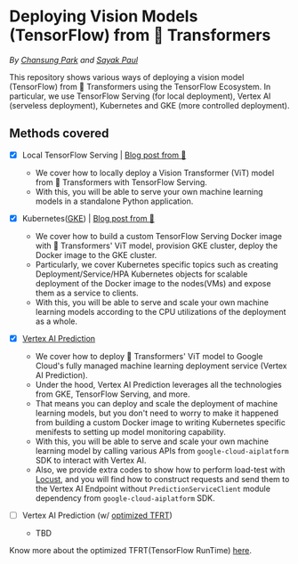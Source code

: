 # Deploying Vision Models (TensorFlow) from 🤗 Transformers

_By [Chansung Park](https://github.com/deep-diver) and [Sayak Paul](https://github.com/sayakpaul)_

This repository shows various ways of deploying a vision model (TensorFlow) from 🤗 Transformers using the TensorFlow Ecosystem. In particular, we use TensorFlow Serving (for local deployment), Vertex AI (serveless deployment), Kubernetes and GKE (more controlled deployment).

## Methods covered

- [x] Local TensorFlow Serving | [Blog post from 🤗](https://huggingface.co/blog/tf-serving-vision)
  - We cover how to locally deploy a Vision Transformer (ViT) model from 🤗 Transformers with TensorFlow Serving. 
  - With this, you will be able to serve your own machine learning models in a standalone Python application.
- [x] Kubernetes([GKE](https://cloud.google.com/kubernetes-engine)) | [Blog post from 🤗](https://huggingface.co/blog/deploy-tfserving-kubernetes)
  - We cover how to build a custom TensorFlow Serving Docker image with 🤗 Transformers' ViT model, provision GKE cluster, deploy the Docker image to the GKE cluster.
  - Particularly, we cover Kubernetes specific topics such as creating Deployment/Service/HPA Kubernetes objects for scalable deployment of the Docker image to the nodes(VMs) and expose them as a service to clients.
  - With this, you will be able to serve and scale your own machine learning models according to the CPU utilizations of the deployment as a whole.
- [x] [Vertex AI Prediction](https://cloud.google.com/vertex-ai/docs/predictions/getting-predictions) 
  - We cover how to deploy 🤗 Transformers' ViT model to Google Cloud's fully managed machine learning deployment service (Vertex AI Prediction). 
  - Under the hood, Vertex AI Prediction leverages all the technologies from GKE, TensorFlow Serving, and more. 
  - That means you can deploy and scale the deployment of machine learning models, but you don't need to worry to make it happened from building a custom Docker image to writing Kubernetes specific menifests to setting up model monitoring capability.
  - With this, you will be able to serve and scale your own machine learning model by calling various APIs from `google-cloud-aiplatform` SDK to interact with Vertex AI. 
  - Also, we provide extra codes to show how to perform load-test with [Locust](https://locust.io/), and you will find how to construct requests and send them to the Vertex AI Endpoint without `PredictionServiceClient` module dependency from `google-cloud-aiplatform` SDK.

- [ ] Vertex AI Prediction (w/ [optimized TFRT](https://cloud.google.com/vertex-ai/docs/predictions/optimized-tensorflow-runtime))
  - TBD

Know more about the optimized TFRT(TensorFlow RunTime) [here](https://github.com/tensorflow/runtime).


